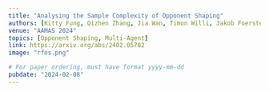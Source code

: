 ```yaml
---
title: "Analysing the Sample Complexity of Opponent Shaping"
authors: [Kitty Fung, Qizhen Zhang, Jia Wan, Timon Willi, Jakob Foerster]
venue: "AAMAS 2024"
topics: [Opponent Shaping, Multi-Agent]
link: https://arxiv.org/abs/2402.05782
image: "rfos.png"

# For paper ordering, must have format yyyy-mm-dd
pubdate: "2024-02-08"
---
```

